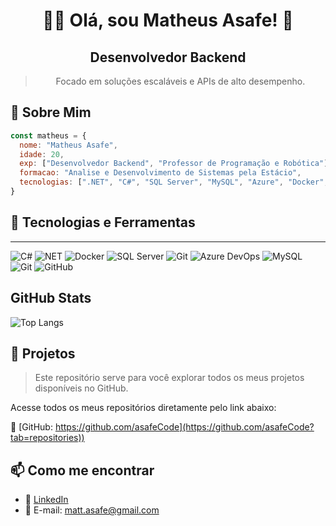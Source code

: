<div align='center'> <h1> 👨‍💻 Olá, sou Matheus Asafe! 🚀</h1>

## Desenvolvedor Backend 

> Focado em soluções escaláveis e APIs de alto desempenho. 




</div>


## 🚨 Sobre Mim
```javascript
const matheus = {
  nome: "Matheus Asafe",
  idade: 20,
  exp: ["Desenvolvedor Backend", "Professor de Programação e Robótica"],
  formacao: "Analise e Desenvolvimento de Sistemas pela Estácio",
  tecnologias: [".NET", "C#", "SQL Server", "MySQL", "Azure", "Docker", "AWS", "CI/CD", "Mensagerias", "Testes de Integração"]
}
```

## 🚀 Tecnologias e Ferramentas
---

![C#](https://img.shields.io/badge/-C%23-239120?style=flat-square&logo=c-sharp&logoColor=white)
![NET](https://img.shields.io/badge/-NET-5C2D91?style=flat-square&logo=.net&logoColor=white)
![Docker](https://img.shields.io/badge/-Docker-2496ED?style=flat-square&logo=docker&logoColor=white)
![SQL Server](https://img.shields.io/badge/-SQL%20Server-CC2927?style=flat-square&logo=microsoft-sql-server&logoColor=white)
![Git](https://img.shields.io/badge/-Git-F05032?style=flat-square&logo=git&logoColor=white)
![Azure DevOps](https://img.shields.io/badge/-Azure%20DevOps-0085B6?style=flat-square&logo=azuredevops&logoColor=white)
![MySQL](https://img.shields.io/badge/-MySQL-blue?style=flat-square&logo=mysql&logoColor=white)
![Git](https://img.shields.io/badge/-Git-red?style=flat-square&logo=git&logoColor=white)
![GitHub](https://img.shields.io/badge/-GitHub-black?style=flat-square&logo=github&logoColor=white)

## GitHub Stats

![Top Langs](https://github-readme-stats.vercel.app/api/top-langs/?username=asafeCode&bg_color=000&border_color=ADD8E6&title_color=ADD8E6&text_color=FFF&layout=compact) 



## 🚀 Projetos
>Este repositório serve para você explorar todos os meus projetos disponíveis no GitHub. 

Acesse todos os meus repositórios diretamente pelo link abaixo:

🔗 [GitHub: https://github.com/asafeCode](https://github.com/asafeCode?tab=repositories))

## 📫 Como me encontrar

 - 🔗 [LinkedIn](https://www.linkedin.com/in/matheus-asafe)
 - 📧 E-mail: matt.asafe@gmail.com



